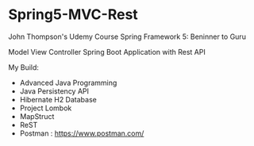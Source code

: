 # Spring5-MVC-Rest

John Thompson's Udemy Course Spring Framework 5: Beninner to Guru

Model View Controller Spring Boot Application with Rest API

My Build:

* Advanced Java Programming
* Java Persistency API
* Hibernate H2 Database
* Project Lombok
* MapStruct
* ReST
* Postman : https://www.postman.com/
